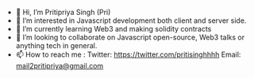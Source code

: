 - 👋 Hi, I’m Pritipriya Singh (Pri)
- 👀 I’m interested in Javascript development both client and server side.
- 🌱 I’m currently learning Web3 and making solidity contracts
- 💞️ I’m looking to collaborate on Javascript open-source, Web3 talks or anything tech in general.
- 📫 How to reach me :
  Twitter: https://twitter.com/pritisinghhhh
  Email: mail2pritipriya@gmail.com

<!---
pritipsingh/pritipsingh is a ✨ special ✨ repository because its `README.md` (this file) appears on your GitHub profile.
You can click the Preview link to take a look at your changes.
--->
